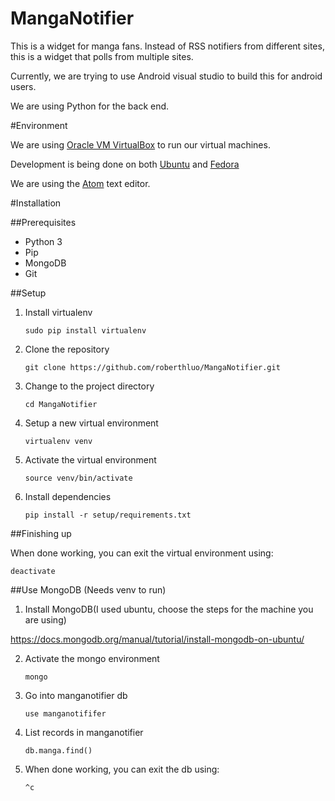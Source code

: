 # MangaNotifier
This is a widget for manga fans. Instead of RSS notifiers from different sites, this is a widget that polls from multiple sites.

Currently, we are trying to use Android visual studio to build this for android users.

We are using Python for the back end.

#Environment

We are using [Oracle VM VirtualBox](https://www.virtualbox.org) to run our virtual machines.

Development is being done on both [Ubuntu](https://www.ubuntu.com) and [Fedora](https://getfedora.org)

We are using the [Atom](https://atom.io/) text editor.

#Installation

##Prerequisites
* Python 3
* Pip
* MongoDB
* Git

##Setup

1. Install virtualenv

    ```sudo pip install virtualenv```

2. Clone the repository

    ```git clone https://github.com/roberthluo/MangaNotifier.git```

3. Change to the project directory

    ```cd MangaNotifier```

4. Setup a new virtual environment

    ```virtualenv venv```

5. Activate the virtual environment

    ```source venv/bin/activate```

6. Install dependencies

    ```pip install -r setup/requirements.txt```


##Finishing up

When done working, you can exit the virtual environment using:

    deactivate

##Use MongoDB (Needs venv to run)
1. Install MongoDB(I used ubuntu, choose the steps for the machine you are using)

https://docs.mongodb.org/manual/tutorial/install-mongodb-on-ubuntu/

2. Activate the mongo environment

    ```mongo```

3. Go into manganotifier db

    ```use manganotififer```

4. List records in manganotifier

    ```db.manga.find()```

5. When done working, you can exit the db using:

    ```^c```

